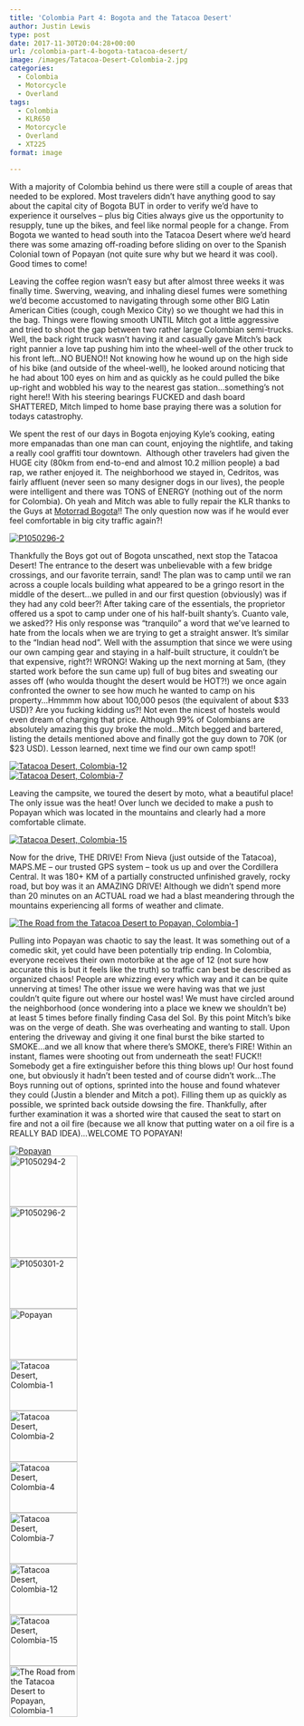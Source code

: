 ```yaml
---
title: 'Colombia Part 4: Bogota and the Tatacoa Desert'
author: Justin Lewis
type: post
date: 2017-11-30T20:04:28+00:00
url: /colombia-part-4-bogota-tatacoa-desert/
image: /images/Tatacoa-Desert-Colombia-2.jpg
categories:
  - Colombia
  - Motorcycle
  - Overland
tags:
  - Colombia
  - KLR650
  - Motorcycle
  - Overland
  - XT225
format: image

---
```

With a majority of Colombia behind us there were still a couple of areas that needed to be explored. Most travelers didn’t have anything good to say about the capital city of Bogota BUT in order to verify we’d have to experience it ourselves – plus big Cities always give us the opportunity to resupply, tune up the bikes, and feel like normal people for a change. From Bogota we wanted to head south into the Tatacoa Desert where we’d heard there was some amazing off-roading before sliding on over to the Spanish Colonial town of Popayan (not quite sure why but we heard it was cool). Good times to come!

Leaving the coffee region wasn’t easy but after almost three weeks it was finally time. Swerving, weaving, and inhaling diesel fumes were something we’d become accustomed to navigating through some other BIG Latin American Cities (cough, cough Mexico City) so we thought we had this in the bag. Things were flowing smooth UNTIL Mitch got a little aggressive and tried to shoot the gap between two rather large Colombian semi-trucks. Well, the back right truck wasn’t having it and casually gave Mitch’s back right pannier a love tap pushing him into the wheel-well of the other truck to his front left…NO BUENO!! Not knowing how he wound up on the high side of his bike (and outside of the wheel-well), he looked around noticing that he had about 100 eyes on him and as quickly as he could pulled the bike up-right and wobbled his way to the nearest gas station…something’s not right here!! With his steering bearings FUCKED and dash board SHATTERED, Mitch limped to home base praying there was a solution for todays catastrophy.<!--more-->

We spent the rest of our days in Bogota enjoying Kyle’s cooking, eating more empanadas than one man can count, enjoying the nightlife, and taking a really cool graffiti tour downtown.&nbsp; Although other travelers had given the HUGE city (80km from end-to-end and almost 10.2 million people) a bad rap, we rather enjoyed it. The neighborhood we stayed in, Cedritos, was fairly affluent (never seen so many designer dogs in our lives), the people were intelligent and there was TONS of ENERGY (nothing out of the norm for Colombia). Oh yeah and Mitch was able to fully repair the KLR thanks to the Guys at [Motorrad Bogota][1]!! The only question now was if he would ever feel comfortable in big city traffic again?!

<div class="ngg-gallery-singlepic-image " style="">
  <a href="http://www.elevationupgrade.com/wp-content/gallery/colombia-part-4/P1050296-2.jpg"
		     title=""
             data-src="http://www.elevationupgrade.com/wp-content/gallery/colombia-part-4/P1050296-2.jpg"
             data-thumbnail="http://www.elevationupgrade.com/wp-content/gallery/colombia-part-4/thumbs/thumbs_P1050296-2.jpg"
             data-image-id="977"
             data-title="P1050296-2"
             data-description=""
             target='_self'
             class="ngg-fancybox" rel="2b8582997d6dd984f94ee8dca4744a0a"> <img class="ngg-singlepic"
             src="http://www.elevationupgrade.com/wp-content/gallery/colombia-part-4/dynamic/P1050296-2.jpg-nggid03977-ngg0dyn-0x0x100-00f0w010c010r110f110r010t010.jpg"
             alt="P1050296-2"
             title="P1050296-2"
 /> </a>
</div>

Thankfully the Boys got out of Bogota unscathed, next stop the Tatacoa Desert! The entrance to the desert was unbelievable with a few bridge crossings, and our favorite terrain, sand! The plan was to camp until we ran across a couple locals building what appeared to be a gringo resort in the middle of the desert…we pulled in and our first question (obviously) was if they had any cold beer?! After taking care of the essentials, the proprietor offered us a spot to camp under one of his half-built shanty’s. Cuanto vale, we asked?? His only response was “tranquilo” a word that we’ve learned to hate from the locals when we are trying to get a straight answer. It’s similar to the “Indian head nod”. Well with the assumption that since we were using our own camping gear and staying in a half-built structure, it couldn’t be that expensive, right?! WRONG! Waking up the next morning at 5am, (they started work before the sun came up) full of bug bites and sweating our asses off (who woulda thought the desert would be HOT?!) we once again confronted the owner to see how much he wanted to camp on his property…Hmmmm how about 100,000 pesos (the equivalent of about $33 USD)? Are you fucking kidding us?! Not even the nicest of hostels would even dream of charging that price. Although 99% of Colombians are absolutely amazing this guy broke the mold…Mitch begged and bartered, listing the details mentioned above and finally got the guy down to 70K (or $23 USD). Lesson learned, next time we find our own camp spot!!&nbsp;

<div class="ngg-gallery-singlepic-image " style="">
  <a href="http://www.elevationupgrade.com/wp-content/gallery/colombia-part-4/Tatacoa-Desert-Colombia-12.jpg"
		     title=""
             data-src="http://www.elevationupgrade.com/wp-content/gallery/colombia-part-4/Tatacoa-Desert-Colombia-12.jpg"
             data-thumbnail="http://www.elevationupgrade.com/wp-content/gallery/colombia-part-4/thumbs/thumbs_Tatacoa-Desert-Colombia-12.jpg"
             data-image-id="984"
             data-title="Tatacoa Desert, Colombia-12"
             data-description=""
             target='_self'
             class="ngg-fancybox" rel="d2c8b9b709954e42ab33f06478034d27"> <img class="ngg-singlepic"
             src="http://www.elevationupgrade.com/wp-content/gallery/colombia-part-4/dynamic/Tatacoa-Desert-Colombia-12.jpg-nggid03984-ngg0dyn-0x0x100-00f0w010c010r110f110r010t010.jpg"
             alt="Tatacoa Desert, Colombia-12"
             title="Tatacoa Desert, Colombia-12"
 /> </a>
</div>

<div class="ngg-gallery-singlepic-image " style="">
  <a href="http://www.elevationupgrade.com/wp-content/gallery/colombia-part-4/Tatacoa-Desert-Colombia-7.jpg"
		     title=""
             data-src="http://www.elevationupgrade.com/wp-content/gallery/colombia-part-4/Tatacoa-Desert-Colombia-7.jpg"
             data-thumbnail="http://www.elevationupgrade.com/wp-content/gallery/colombia-part-4/thumbs/thumbs_Tatacoa-Desert-Colombia-7.jpg"
             data-image-id="983"
             data-title="Tatacoa Desert, Colombia-7"
             data-description=""
             target='_self'
             class="ngg-fancybox" rel="f0ff7cc62a3a14812be49839f26cf1f4"> <img class="ngg-singlepic"
             src="http://www.elevationupgrade.com/wp-content/gallery/colombia-part-4/dynamic/Tatacoa-Desert-Colombia-7.jpg-nggid03983-ngg0dyn-0x0x100-00f0w010c010r110f110r010t010.jpg"
             alt="Tatacoa Desert, Colombia-7"
             title="Tatacoa Desert, Colombia-7"
 /> </a>
</div>

Leaving the campsite, we toured the desert by moto, what a beautiful place! The only issue was the heat! Over lunch we decided to make a push to Popayan which was located in the mountains and clearly had a more comfortable climate.

<div class="ngg-gallery-singlepic-image " style="">
  <a href="http://www.elevationupgrade.com/wp-content/gallery/colombia-part-4/Tatacoa-Desert-Colombia-15.jpg"
		     title=""
             data-src="http://www.elevationupgrade.com/wp-content/gallery/colombia-part-4/Tatacoa-Desert-Colombia-15.jpg"
             data-thumbnail="http://www.elevationupgrade.com/wp-content/gallery/colombia-part-4/thumbs/thumbs_Tatacoa-Desert-Colombia-15.jpg"
             data-image-id="985"
             data-title="Tatacoa Desert, Colombia-15"
             data-description=""
             target='_self'
             class="ngg-fancybox" rel="522aa072782b1f847b63c347703de909"> <img class="ngg-singlepic"
             src="http://www.elevationupgrade.com/wp-content/gallery/colombia-part-4/dynamic/Tatacoa-Desert-Colombia-15.jpg-nggid03985-ngg0dyn-0x0x100-00f0w010c010r110f110r010t010.jpg"
             alt="Tatacoa Desert, Colombia-15"
             title="Tatacoa Desert, Colombia-15"
 /> </a>
</div>

Now for the drive, THE DRIVE! From Nieva (just outside of the Tatacoa), MAPS.ME – our trusted GPS system – took us up and over the Cordillera Central. It was 180+ KM of a partially constructed unfinished gravely, rocky road, but boy was it an AMAZING DRIVE! Although we didn’t spend more than 20 minutes on an ACTUAL road we had a blast meandering through the mountains experiencing all forms of weather and climate.

<div class="ngg-gallery-singlepic-image " style="">
  <a href="http://www.elevationupgrade.com/wp-content/gallery/colombia-part-4/The-Road-from-the-Tatacoa-Desert-to-Popayan-Colombia-1.jpg"
		     title=""
             data-src="http://www.elevationupgrade.com/wp-content/gallery/colombia-part-4/The-Road-from-the-Tatacoa-Desert-to-Popayan-Colombia-1.jpg"
             data-thumbnail="http://www.elevationupgrade.com/wp-content/gallery/colombia-part-4/thumbs/thumbs_The-Road-from-the-Tatacoa-Desert-to-Popayan-Colombia-1.jpg"
             data-image-id="986"
             data-title="The Road from the Tatacoa Desert to Popayan, Colombia-1"
             data-description=""
             target='_self'
             class="ngg-fancybox" rel="558db891368ed004bf31d361a2465a88"> <img class="ngg-singlepic"
             src="http://www.elevationupgrade.com/wp-content/gallery/colombia-part-4/dynamic/The-Road-from-the-Tatacoa-Desert-to-Popayan-Colombia-1.jpg-nggid03986-ngg0dyn-0x0x100-00f0w010c010r110f110r010t010.jpg"
             alt="The Road from the Tatacoa Desert to Popayan, Colombia-1"
             title="The Road from the Tatacoa Desert to Popayan, Colombia-1"
 /> </a>
</div>

Pulling into Popayan was chaotic to say the least. It was something out of a comedic skit, yet could have been potentially trip ending. In Colombia, everyone receives their own motorbike at the age of 12 (not sure how accurate this is but it feels like the truth) so traffic can best be described as organized chaos! People are whizzing every which way and it can be quite unnerving at times! The other issue we were having was that we just couldn’t quite figure out where our hostel was! We must have circled around the neighborhood (once wondering into a place we knew we shouldn’t be) at least 5 times before finally finding Casa del Sol. By this point Mitch’s bike was on the verge of death. She was overheating and wanting to stall. Upon entering the driveway and giving it one final burst the bike started to SMOKE…and we all know that where there’s SMOKE, there’s FIRE! Within an instant, flames were shooting out from underneath the seat! FUCK!! Somebody get a fire extinguisher before this thing blows up! Our host found one, but obviously it hadn’t been tested and of course didn’t work…The Boys running out of options, sprinted into the house and found whatever they could (Justin a blender and Mitch a pot). Filling them up as quickly as possible, we sprinted back outside dowsing the fire. Thankfully, after further examination it was a shorted wire that caused the seat to start on fire and not a oil fire (because we all know that putting water on a oil fire is a REALLY BAD IDEA)…WELCOME TO POPAYAN!

<div class="ngg-gallery-singlepic-image " style="">
  <a href="http://www.elevationupgrade.com/wp-content/gallery/colombia-part-4/Popayan.jpg"
		     title=""
             data-src="http://www.elevationupgrade.com/wp-content/gallery/colombia-part-4/Popayan.jpg"
             data-thumbnail="http://www.elevationupgrade.com/wp-content/gallery/colombia-part-4/thumbs/thumbs_Popayan.jpg"
             data-image-id="979"
             data-title="Popayan"
             data-description=""
             target='_self'
             class="ngg-fancybox" rel="0b53428eca1a7ea76335522a1413e243"> <img class="ngg-singlepic"
             src="http://www.elevationupgrade.com/wp-content/gallery/colombia-part-4/dynamic/Popayan.jpg-nggid03979-ngg0dyn-0x0x100-00f0w010c010r110f110r010t010.jpg"
             alt="Popayan"
             title="Popayan"
 /> </a>
</div>

<div
	class="ngg-galleryoverview ngg-ajax-pagination-none"
	id="ngg-gallery-0345430c17780981e9823cd9ee2fc835-1">
  <!-- Thumbnails -->
  
  <div id="ngg-image-0" class="ngg-gallery-thumbnail-box" >
    <div class="ngg-gallery-thumbnail">
      <a href="http://www.elevationupgrade.com/wp-content/gallery/colombia-part-4/P1050294-2.jpg"
               title=""
               data-src="http://www.elevationupgrade.com/wp-content/gallery/colombia-part-4/P1050294-2.jpg"
               data-thumbnail="http://www.elevationupgrade.com/wp-content/gallery/colombia-part-4/thumbs/thumbs_P1050294-2.jpg"
               data-image-id="976"
               data-title="P1050294-2"
               data-description=""
               data-image-slug="p1050294-2-1"
               class="ngg-fancybox" rel="0345430c17780981e9823cd9ee2fc835"> <img
                    title="P1050294-2"
                    alt="P1050294-2"
                    src="http://www.elevationupgrade.com/wp-content/gallery/colombia-part-4/thumbs/thumbs_P1050294-2.jpg"
                    width="120"
                    height="90"
                    style="max-width:100%;"
 /> </a>
    </div>
  </div>
  
  <div id="ngg-image-1" class="ngg-gallery-thumbnail-box" >
    <div class="ngg-gallery-thumbnail">
      <a href="http://www.elevationupgrade.com/wp-content/gallery/colombia-part-4/P1050296-2.jpg"
               title=""
               data-src="http://www.elevationupgrade.com/wp-content/gallery/colombia-part-4/P1050296-2.jpg"
               data-thumbnail="http://www.elevationupgrade.com/wp-content/gallery/colombia-part-4/thumbs/thumbs_P1050296-2.jpg"
               data-image-id="977"
               data-title="P1050296-2"
               data-description=""
               data-image-slug="p1050296-2-1"
               class="ngg-fancybox" rel="0345430c17780981e9823cd9ee2fc835"> <img
                    title="P1050296-2"
                    alt="P1050296-2"
                    src="http://www.elevationupgrade.com/wp-content/gallery/colombia-part-4/thumbs/thumbs_P1050296-2.jpg"
                    width="120"
                    height="90"
                    style="max-width:100%;"
 /> </a>
    </div>
  </div>
  
  <div id="ngg-image-2" class="ngg-gallery-thumbnail-box" >
    <div class="ngg-gallery-thumbnail">
      <a href="http://www.elevationupgrade.com/wp-content/gallery/colombia-part-4/P1050301-2.jpg"
               title=""
               data-src="http://www.elevationupgrade.com/wp-content/gallery/colombia-part-4/P1050301-2.jpg"
               data-thumbnail="http://www.elevationupgrade.com/wp-content/gallery/colombia-part-4/thumbs/thumbs_P1050301-2.jpg"
               data-image-id="978"
               data-title="P1050301-2"
               data-description=""
               data-image-slug="p1050301-2-1"
               class="ngg-fancybox" rel="0345430c17780981e9823cd9ee2fc835"> <img
                    title="P1050301-2"
                    alt="P1050301-2"
                    src="http://www.elevationupgrade.com/wp-content/gallery/colombia-part-4/thumbs/thumbs_P1050301-2.jpg"
                    width="120"
                    height="90"
                    style="max-width:100%;"
 /> </a>
    </div>
  </div>
  
  <div id="ngg-image-3" class="ngg-gallery-thumbnail-box" >
    <div class="ngg-gallery-thumbnail">
      <a href="http://www.elevationupgrade.com/wp-content/gallery/colombia-part-4/Popayan.jpg"
               title=""
               data-src="http://www.elevationupgrade.com/wp-content/gallery/colombia-part-4/Popayan.jpg"
               data-thumbnail="http://www.elevationupgrade.com/wp-content/gallery/colombia-part-4/thumbs/thumbs_Popayan.jpg"
               data-image-id="979"
               data-title="Popayan"
               data-description=""
               data-image-slug="popayan-1"
               class="ngg-fancybox" rel="0345430c17780981e9823cd9ee2fc835"> <img
                    title="Popayan"
                    alt="Popayan"
                    src="http://www.elevationupgrade.com/wp-content/gallery/colombia-part-4/thumbs/thumbs_Popayan.jpg"
                    width="120"
                    height="90"
                    style="max-width:100%;"
 /> </a>
    </div>
  </div>
  
  <div id="ngg-image-4" class="ngg-gallery-thumbnail-box" >
    <div class="ngg-gallery-thumbnail">
      <a href="http://www.elevationupgrade.com/wp-content/gallery/colombia-part-4/Tatacoa-Desert-Colombia-1.jpg"
               title=""
               data-src="http://www.elevationupgrade.com/wp-content/gallery/colombia-part-4/Tatacoa-Desert-Colombia-1.jpg"
               data-thumbnail="http://www.elevationupgrade.com/wp-content/gallery/colombia-part-4/thumbs/thumbs_Tatacoa-Desert-Colombia-1.jpg"
               data-image-id="980"
               data-title="Tatacoa Desert, Colombia-1"
               data-description=""
               data-image-slug="tatacoa-desert-colombia-1-1"
               class="ngg-fancybox" rel="0345430c17780981e9823cd9ee2fc835"> <img
                    title="Tatacoa Desert, Colombia-1"
                    alt="Tatacoa Desert, Colombia-1"
                    src="http://www.elevationupgrade.com/wp-content/gallery/colombia-part-4/thumbs/thumbs_Tatacoa-Desert-Colombia-1.jpg"
                    width="120"
                    height="90"
                    style="max-width:100%;"
 /> </a>
    </div>
  </div>
  
  <div id="ngg-image-5" class="ngg-gallery-thumbnail-box" >
    <div class="ngg-gallery-thumbnail">
      <a href="http://www.elevationupgrade.com/wp-content/gallery/colombia-part-4/Tatacoa-Desert-Colombia-2.jpg"
               title=""
               data-src="http://www.elevationupgrade.com/wp-content/gallery/colombia-part-4/Tatacoa-Desert-Colombia-2.jpg"
               data-thumbnail="http://www.elevationupgrade.com/wp-content/gallery/colombia-part-4/thumbs/thumbs_Tatacoa-Desert-Colombia-2.jpg"
               data-image-id="981"
               data-title="Tatacoa Desert, Colombia-2"
               data-description=""
               data-image-slug="tatacoa-desert-colombia-2-1"
               class="ngg-fancybox" rel="0345430c17780981e9823cd9ee2fc835"> <img
                    title="Tatacoa Desert, Colombia-2"
                    alt="Tatacoa Desert, Colombia-2"
                    src="http://www.elevationupgrade.com/wp-content/gallery/colombia-part-4/thumbs/thumbs_Tatacoa-Desert-Colombia-2.jpg"
                    width="120"
                    height="90"
                    style="max-width:100%;"
 /> </a>
    </div>
  </div>
  
  <div id="ngg-image-6" class="ngg-gallery-thumbnail-box" >
    <div class="ngg-gallery-thumbnail">
      <a href="http://www.elevationupgrade.com/wp-content/gallery/colombia-part-4/Tatacoa-Desert-Colombia-4.jpg"
               title=""
               data-src="http://www.elevationupgrade.com/wp-content/gallery/colombia-part-4/Tatacoa-Desert-Colombia-4.jpg"
               data-thumbnail="http://www.elevationupgrade.com/wp-content/gallery/colombia-part-4/thumbs/thumbs_Tatacoa-Desert-Colombia-4.jpg"
               data-image-id="982"
               data-title="Tatacoa Desert, Colombia-4"
               data-description=""
               data-image-slug="tatacoa-desert-colombia-4-1"
               class="ngg-fancybox" rel="0345430c17780981e9823cd9ee2fc835"> <img
                    title="Tatacoa Desert, Colombia-4"
                    alt="Tatacoa Desert, Colombia-4"
                    src="http://www.elevationupgrade.com/wp-content/gallery/colombia-part-4/thumbs/thumbs_Tatacoa-Desert-Colombia-4.jpg"
                    width="120"
                    height="90"
                    style="max-width:100%;"
 /> </a>
    </div>
  </div>
  
  <div id="ngg-image-7" class="ngg-gallery-thumbnail-box" >
    <div class="ngg-gallery-thumbnail">
      <a href="http://www.elevationupgrade.com/wp-content/gallery/colombia-part-4/Tatacoa-Desert-Colombia-7.jpg"
               title=""
               data-src="http://www.elevationupgrade.com/wp-content/gallery/colombia-part-4/Tatacoa-Desert-Colombia-7.jpg"
               data-thumbnail="http://www.elevationupgrade.com/wp-content/gallery/colombia-part-4/thumbs/thumbs_Tatacoa-Desert-Colombia-7.jpg"
               data-image-id="983"
               data-title="Tatacoa Desert, Colombia-7"
               data-description=""
               data-image-slug="tatacoa-desert-colombia-7-1"
               class="ngg-fancybox" rel="0345430c17780981e9823cd9ee2fc835"> <img
                    title="Tatacoa Desert, Colombia-7"
                    alt="Tatacoa Desert, Colombia-7"
                    src="http://www.elevationupgrade.com/wp-content/gallery/colombia-part-4/thumbs/thumbs_Tatacoa-Desert-Colombia-7.jpg"
                    width="120"
                    height="90"
                    style="max-width:100%;"
 /> </a>
    </div>
  </div>
  
  <div id="ngg-image-8" class="ngg-gallery-thumbnail-box" >
    <div class="ngg-gallery-thumbnail">
      <a href="http://www.elevationupgrade.com/wp-content/gallery/colombia-part-4/Tatacoa-Desert-Colombia-12.jpg"
               title=""
               data-src="http://www.elevationupgrade.com/wp-content/gallery/colombia-part-4/Tatacoa-Desert-Colombia-12.jpg"
               data-thumbnail="http://www.elevationupgrade.com/wp-content/gallery/colombia-part-4/thumbs/thumbs_Tatacoa-Desert-Colombia-12.jpg"
               data-image-id="984"
               data-title="Tatacoa Desert, Colombia-12"
               data-description=""
               data-image-slug="tatacoa-desert-colombia-12-1"
               class="ngg-fancybox" rel="0345430c17780981e9823cd9ee2fc835"> <img
                    title="Tatacoa Desert, Colombia-12"
                    alt="Tatacoa Desert, Colombia-12"
                    src="http://www.elevationupgrade.com/wp-content/gallery/colombia-part-4/thumbs/thumbs_Tatacoa-Desert-Colombia-12.jpg"
                    width="120"
                    height="90"
                    style="max-width:100%;"
 /> </a>
    </div>
  </div>
  
  <div id="ngg-image-9" class="ngg-gallery-thumbnail-box" >
    <div class="ngg-gallery-thumbnail">
      <a href="http://www.elevationupgrade.com/wp-content/gallery/colombia-part-4/Tatacoa-Desert-Colombia-15.jpg"
               title=""
               data-src="http://www.elevationupgrade.com/wp-content/gallery/colombia-part-4/Tatacoa-Desert-Colombia-15.jpg"
               data-thumbnail="http://www.elevationupgrade.com/wp-content/gallery/colombia-part-4/thumbs/thumbs_Tatacoa-Desert-Colombia-15.jpg"
               data-image-id="985"
               data-title="Tatacoa Desert, Colombia-15"
               data-description=""
               data-image-slug="tatacoa-desert-colombia-15-1"
               class="ngg-fancybox" rel="0345430c17780981e9823cd9ee2fc835"> <img
                    title="Tatacoa Desert, Colombia-15"
                    alt="Tatacoa Desert, Colombia-15"
                    src="http://www.elevationupgrade.com/wp-content/gallery/colombia-part-4/thumbs/thumbs_Tatacoa-Desert-Colombia-15.jpg"
                    width="120"
                    height="90"
                    style="max-width:100%;"
 /> </a>
    </div>
  </div>
  
  <div id="ngg-image-10" class="ngg-gallery-thumbnail-box" >
    <div class="ngg-gallery-thumbnail">
      <a href="http://www.elevationupgrade.com/wp-content/gallery/colombia-part-4/The-Road-from-the-Tatacoa-Desert-to-Popayan-Colombia-1.jpg"
               title=""
               data-src="http://www.elevationupgrade.com/wp-content/gallery/colombia-part-4/The-Road-from-the-Tatacoa-Desert-to-Popayan-Colombia-1.jpg"
               data-thumbnail="http://www.elevationupgrade.com/wp-content/gallery/colombia-part-4/thumbs/thumbs_The-Road-from-the-Tatacoa-Desert-to-Popayan-Colombia-1.jpg"
               data-image-id="986"
               data-title="The Road from the Tatacoa Desert to Popayan, Colombia-1"
               data-description=""
               data-image-slug="the-road-from-the-tatacoa-desert-to-popayan-colombia-1"
               class="ngg-fancybox" rel="0345430c17780981e9823cd9ee2fc835"> <img
                    title="The Road from the Tatacoa Desert to Popayan, Colombia-1"
                    alt="The Road from the Tatacoa Desert to Popayan, Colombia-1"
                    src="http://www.elevationupgrade.com/wp-content/gallery/colombia-part-4/thumbs/thumbs_The-Road-from-the-Tatacoa-Desert-to-Popayan-Colombia-1.jpg"
                    width="120"
                    height="90"
                    style="max-width:100%;"
 /> </a>
    </div>
  </div>
  
  <!-- Pagination -->
  
  <div class='ngg-clear'>
  </div>
</div>

&nbsp;

&nbsp;

 [1]: http://www.motorradcentercolombia.com/#la-mejor-atencion